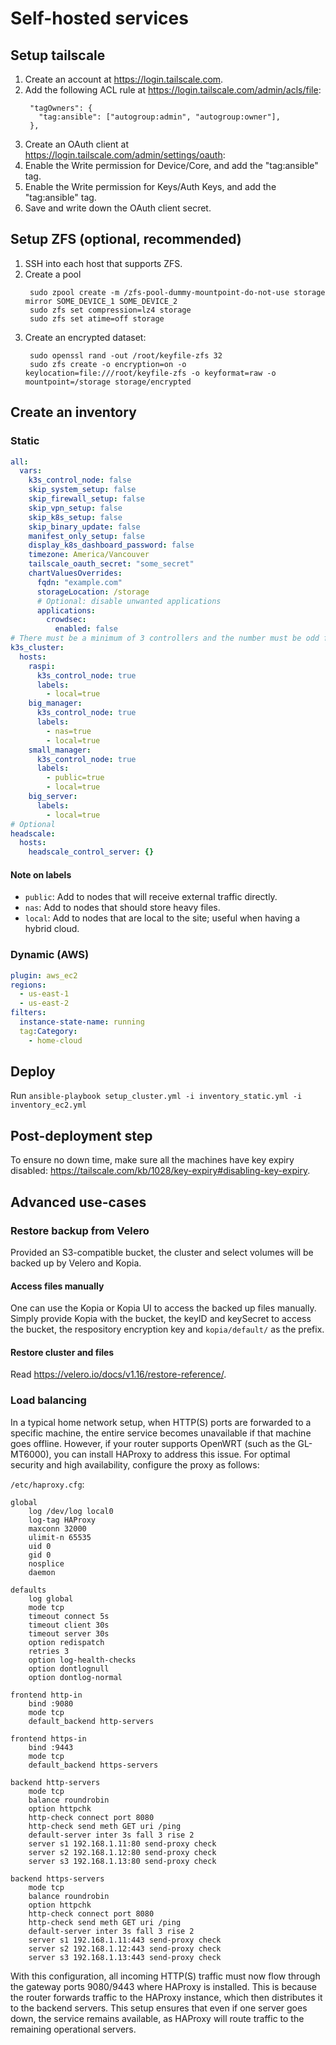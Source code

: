 # Self-hosted services

## Setup tailscale
1. Create an account at https://login.tailscale.com.
1. Add the following ACL rule at https://login.tailscale.com/admin/acls/file:
   ```
    "tagOwners": {
      "tag:ansible": ["autogroup:admin", "autogroup:owner"],
    },
   ```
1. Create an OAuth client at https://login.tailscale.com/admin/settings/oauth:
  1. Enable the Write permission for Device/Core, and add the "tag:ansible" tag.
  1. Enable the Write permission for Keys/Auth Keys, and add the "tag:ansible" tag.
  1. Save and write down the OAuth client secret.

## Setup ZFS (optional, recommended)
1. SSH into each host that supports ZFS.
1. Create a pool
   ```
    sudo zpool create -m /zfs-pool-dummy-mountpoint-do-not-use storage mirror SOME_DEVICE_1 SOME_DEVICE_2
    sudo zfs set compression=lz4 storage
    sudo zfs set atime=off storage
   ```
1. Create an encrypted dataset:
   ```
    sudo openssl rand -out /root/keyfile-zfs 32
    sudo zfs create -o encryption=on -o keylocation=file:///root/keyfile-zfs -o keyformat=raw -o mountpoint=/storage storage/encrypted
   ```

## Create an inventory

### Static

```yml
all:
  vars:
    k3s_control_node: false
    skip_system_setup: false
    skip_firewall_setup: false
    skip_vpn_setup: false
    skip_k8s_setup: false
    skip_binary_update: false
    manifest_only_setup: false
    display_k8s_dashboard_password: false
    timezone: America/Vancouver
    tailscale_oauth_secret: "some_secret"
    chartValuesOverrides:
      fqdn: "example.com"
      storageLocation: /storage
      # Optional: disable unwanted applications
      applications:
        crowdsec:
          enabled: false
# There must be a minimum of 3 controllers and the number must be odd for etcd to work
k3s_cluster:
  hosts:
    raspi:
      k3s_control_node: true
      labels:
        - local=true
    big_manager:
      k3s_control_node: true
      labels:
        - nas=true
        - local=true
    small_manager:
      k3s_control_node: true
      labels:
        - public=true
        - local=true
    big_server:
      labels:
        - local=true
# Optional
headscale:
  hosts:
    headscale_control_server: {}
```

#### Note on labels

- `public`: Add to nodes that will receive external traffic directly.
- `nas`: Add to nodes that should store heavy files.
- `local`: Add to nodes that are local to the site; useful when having a hybrid cloud.

### Dynamic (AWS)

```yml
plugin: aws_ec2
regions:
  - us-east-1
  - us-east-2
filters:
  instance-state-name: running
  tag:Category:
    - home-cloud
```


## Deploy

Run `ansible-playbook setup_cluster.yml -i inventory_static.yml -i inventory_ec2.yml`


## Post-deployment step
To ensure no down time, make sure all the machines have key expiry disabled: https://tailscale.com/kb/1028/key-expiry#disabling-key-expiry.

## Advanced use-cases

### Restore backup from Velero

Provided an S3-compatible bucket, the cluster and select volumes will be backed up by Velero and Kopia.

#### Access files manually

One can use the Kopia or Kopia UI to access the backed up files manually. Simply provide Kopia with the bucket, the keyID and keySecret to access the bucket, the respository encryption key and `kopia/default/` as the prefix.

#### Restore cluster and files

Read https://velero.io/docs/v1.16/restore-reference/.

### Load balancing
In a typical home network setup, when HTTP(S) ports are forwarded to a specific machine, the entire service becomes unavailable if that machine goes offline. However, if your router supports OpenWRT (such as the GL-MT6000), you can install HAProxy to address this issue. For optimal security and high availability, configure the proxy as follows:

`/etc/haproxy.cfg`:
```
global
    log /dev/log local0
    log-tag HAProxy
    maxconn 32000
    ulimit-n 65535
    uid 0
    gid 0
    nosplice
    daemon

defaults
    log global
    mode tcp
    timeout connect 5s
    timeout client 30s
    timeout server 30s
    option redispatch
    retries 3
    option log-health-checks
    option dontlognull
    option dontlog-normal

frontend http-in
    bind :9080
    mode tcp
    default_backend http-servers

frontend https-in
    bind :9443
    mode tcp
    default_backend https-servers

backend http-servers
    mode tcp
    balance roundrobin
    option httpchk
    http-check connect port 8080
    http-check send meth GET uri /ping
    default-server inter 3s fall 3 rise 2
    server s1 192.168.1.11:80 send-proxy check
    server s2 192.168.1.12:80 send-proxy check
    server s3 192.168.1.13:80 send-proxy check

backend https-servers
    mode tcp
    balance roundrobin
    option httpchk
    http-check connect port 8080
    http-check send meth GET uri /ping
    default-server inter 3s fall 3 rise 2
    server s1 192.168.1.11:443 send-proxy check
    server s2 192.168.1.12:443 send-proxy check
    server s3 192.168.1.13:443 send-proxy check
```

With this configuration, all incoming HTTP(S) traffic must now flow through the gateway ports 9080/9443 where HAProxy is installed. This is because the router forwards traffic to the HAProxy instance, which then distributes it to the backend servers. This setup ensures that even if one server goes down, the service remains available, as HAProxy will route traffic to the remaining operational servers.
